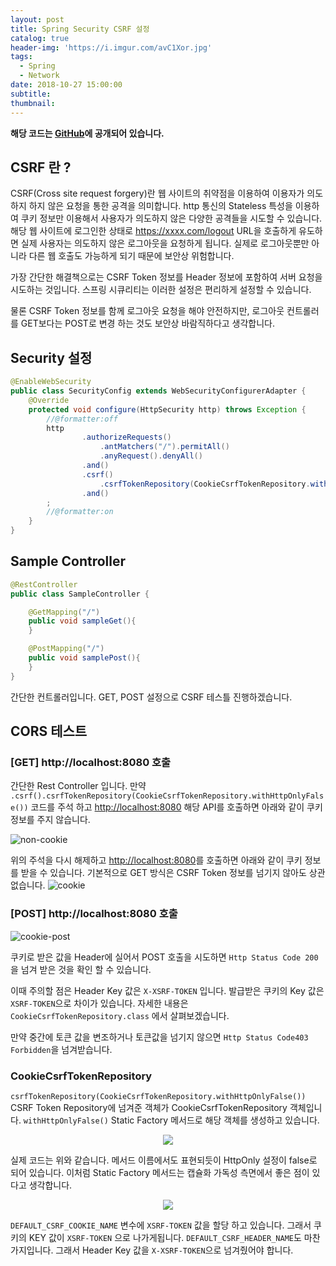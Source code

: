 ```yaml
---
layout: post
title: Spring Security CSRF 설정
catalog: true
header-img: 'https://i.imgur.com/avC1Xor.jpg'
tags:
  - Spring
  - Network
date: 2018-10-27 15:00:00
subtitle:
thumbnail:
---
```



**해당 코드는 [GitHub](https://github.com/cheese10yun/blog-sample/tree/master/sample-csrf)에 공개되어 있습니다.**

## CSRF 란 ?

CSRF(Cross site request forgery)란 웹 사이트의 취약점을 이용하여 이용자가 의도하지 하지 않은 요청을 통한 공격을 의미합니다. http 통신의 Stateless 특성을 이용하여 쿠키 정보만 이용해서 사용자가 의도하지 않은 다양한 공격들을 시도할 수 있습니다. 해당 웹 사이트에 로그인한 상태로 https://xxxx.com/logout URL을 호출하게 유도하면 실제 사용자는 의도하지 않은 로그아웃을 요청하게 됩니다. 실제로 로그아웃뿐만 아니라 다른 웹 호출도 가능하게 되기 때문에 보안상 위험합니다.

가장 간단한 해결책으로는 CSRF Token 정보를 Header 정보에 포함하여 서버 요청을 시도하는 것입니다. 스프링 시큐리티는 이러한 설정은 편리하게 설정할 수 있습니다.

물론 CSRF Token 정보를 함께 로그아웃 요청을 해야 안전하지만, 로그아웃 컨트롤러를 GET보다는 POST로 변경 하는 것도 보안상 바람직하다고 생각합니다.


## Security 설정

```java
@EnableWebSecurity
public class SecurityConfig extends WebSecurityConfigurerAdapter {
    @Override
    protected void configure(HttpSecurity http) throws Exception {
        //@formatter:off
        http
                .authorizeRequests()
                    .antMatchers("/").permitAll()
                    .anyRequest().denyAll()
                .and()
                .csrf()
                    .csrfTokenRepository(CookieCsrfTokenRepository.withHttpOnlyFalse())
                .and()
        ;
        //@formatter:on
    }
}
```

## Sample Controller 

```java
@RestController
public class SampleController {

    @GetMapping("/")
    public void sampleGet(){
    }

    @PostMapping("/")
    public void samplePost(){
    }
}
```
간단한 컨트롤러입니다. GET, POST 설정으로 CSRF 테스틀 진행하겠습니다.

## CORS 테스트

### [GET] http://localhost:8080 호출 
간단한 Rest Controller 입니다. 만약 `.csrf().csrfTokenRepository(CookieCsrfTokenRepository.withHttpOnlyFalse())` 코드를 주석 하고 [http://localhost:8080](http://localhost:8080) 해당 API를 호출하면 아래와 같이 쿠키 정보를 주지 않습니다.


![non-cookie](https://github.com/cheese10yun/blog-sample/raw/master/assets/non-cookie.png) 

위의 주석을 다시 해제하고 [http://localhost:8080](http://localhost:8080)를 호출하면 아래와 같이 쿠키 정보를 받을 수 있습니다. 기본적으로 GET 방식은 CSRF Token 정보를 넘기지 않아도 상관없습니다.
![cookie](https://github.com/cheese10yun/blog-sample/raw/master/assets/cookie.png)


### [POST] http://localhost:8080 호출 
![cookie-post](https://github.com/cheese10yun/blog-sample/raw/master/assets/cookie-post.png)

쿠키로 받은 값을 Header에 실어서 POST 호출을 시도하면 `Http Status Code 200`을 넘겨 받은 것을 확인 할 수 있습니다.

이때 주의할 점은 Header Key 값은 `X-XSRF-TOKEN` 입니다. 발급받은 쿠키의 Key 값은 `XSRF-TOKEN`으로 차이가 있습니다. 자세한 내용은 `CookieCsrfTokenRepository.class` 에서 살펴보겠습니다.

만약 중간에 토큰 값을 변조하거나 토큰값을 넘기지 않으면 `Http Status Code403 Forbidden`을 넘겨받습니다.

### CookieCsrfTokenRepository

`csrfTokenRepository(CookieCsrfTokenRepository.withHttpOnlyFalse())` CSRF Token Repository에 넘겨준 객체가 CookieCsrfTokenRepository 객체입니다. `withHttpOnlyFalse()` Static Factory 메서드로 해당 객체를 생성하고 있습니다.

<p align="center">
  <img src="https://github.com/cheese10yun/blog-sample/raw/master/assets/CookieCsrfTokenRepository-factory.png">
</p>

실제 코드는 위와 같습니다. 메서드 이름에서도 표현되듯이 HttpOnly 설정이 false로 되어 있습니다. 이처럼 Static Factory 메서드는 캡슐화 가독성 측면에서 좋은 점이 있다고 생각합니다.

<p align="center">
  <img src="https://github.com/cheese10yun/blog-sample/raw/master/assets/CSRF-Meber-filed.png">
</p>

`DEFAULT_CSRF_COOKIE_NAME` 변수에 `XSRF-TOKEN` 값을 할당 하고 있습니다. 그래서 쿠키의 KEY 값이 `XSRF-TOKEN` 으로 나가게됩니다. `DEFAULT_CSRF_HEADER_NAME`도 마찬가지입니다. 그래서 Header Key 값을 `X-XSRF-TOKEN`으로 넘겨줬어야 합니다.